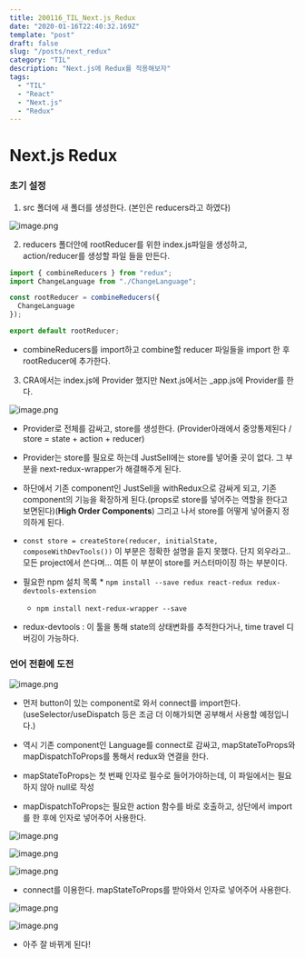 ```yaml
---
title: 200116_TIL_Next.js_Redux
date: "2020-01-16T22:40:32.169Z"
template: "post"
draft: false
slug: "/posts/next_redux"
category: "TIL"
description: "Next.js에 Redux를 적용해보자"
tags:
  - "TIL"
  - "React"
  - "Next.js"
  - "Redux"
---
```


# Next.js Redux

### 초기 설정

1. src 폴더에 새 폴더를 생성한다. (본인은 reducers라고 하였다)

![image.png](https://images.velog.io/post-images/jotang/f813a560-37ca-11ea-bb09-11c18ce8f4d2/image.png)

2. reducers 폴더안에 rootReducer를 위한 index.js파일을 생성하고, action/reducer를 생성할 파일 들을 만든다.

```jsx
import { combineReducers } from "redux";
import ChangeLanguage from "./ChangeLanguage";

const rootReducer = combineReducers({
  ChangeLanguage
});

export default rootReducer;
```

- combineReducers를 import하고 combine할 reducer 파일들을 import 한 후 rootReducer에 추가한다.

3. CRA에서는 index.js에 Provider 했지만 Next.js에서는 \_app.js에 Provider를 한다.

![image.png](https://images.velog.io/post-images/jotang/0a496660-37cc-11ea-8da2-011fbbd980d3/image.png)

- Provider로 전체를 감싸고, store를 생성한다. (Provider아래에서 중앙통제된다 / store = state + action + reducer)

- Provider는 store를 필요로 하는데 JustSell에는 store를 넣어줄 곳이 없다. 그 부분을 next-redux-wrapper가 해결해주게 된다.

- 하단에서 기존 component인 JustSell을 withRedux으로 감싸게 되고, 기존 component의 기능을 확장하게 된다.(props로 store를 넣어주는 역할을 한다고 보면된다)(**High Order Components**) 그리고 나서 store를 어떻게 넣어줄지 정의하게 된다.

- `const store = createStore(reducer, initialState, composeWithDevTools())`
  이 부분은 정확한 설명을 듣지 못했다. 단지 외우라고..모든 project에서 쓴다며...
  여튼 이 부분이 store를 커스터마이징 하는 부분이다.

- 필요한 npm 설치 목록 \* `npm install --save redux react-redux redux-devtools-extension`
  - `npm install next-redux-wrapper --save`
- redux-devtools : 이 툴을 통해 state의 상태변화를 추적한다거나, time travel 디버깅이 가능하다.

### 언어 전환에 도전

![image.png](https://images.velog.io/post-images/jotang/902d3060-37cf-11ea-bb09-11c18ce8f4d2/image.png)

- 먼저 button이 있는 component로 와서 connect를 import한다.(useSelector/useDispatch 등은 조금 더 이해가되면 공부해서 사용할 예정입니다.)

- 역시 기존 component인 Language를 connect로 감싸고, mapStateToProps와 mapDispatchToProps를 통해서 redux와 연결을 한다.

- mapStateToProps는 첫 번째 인자로 필수로 들어가야하는데, 이 파일에서는 필요하지 않아 null로 작성

- mapDispatchToProps는 필요한 action 함수를 바로 호출하고, 상단에서 import를 한 후에 인자로 넣어주어 사용한다.

![image.png](https://images.velog.io/post-images/jotang/d5a3ef30-37cf-11ea-8da2-011fbbd980d3/image.png)

![image.png](https://images.velog.io/post-images/jotang/f316d820-37cf-11ea-bb09-11c18ce8f4d2/image.png)

![image.png](https://images.velog.io/post-images/jotang/02eaa9c0-37d0-11ea-bb09-11c18ce8f4d2/image.png)

- connect를 이용한다. mapStateToProps를 받아와서 인자로 넣어주어 사용한다.

![image.png](https://images.velog.io/post-images/jotang/59b2b270-37d0-11ea-bb09-11c18ce8f4d2/image.png)

![image.png](https://images.velog.io/post-images/jotang/7c61a240-37d0-11ea-8da2-011fbbd980d3/image.png)

- 아주 잘 바뀌게 된다!
